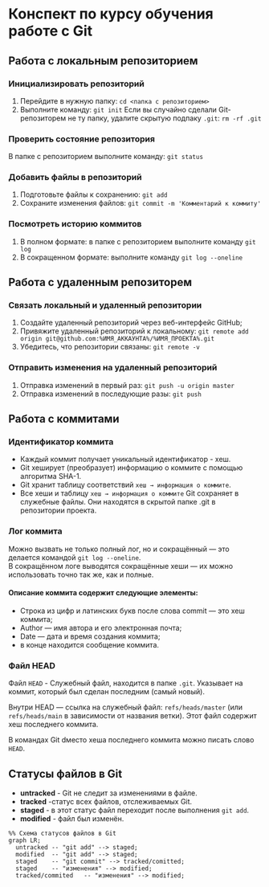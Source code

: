 # Конспект по курсу обучения работе с Git

## Работа с локальным репозиторием
### Инициализировать репозиторий
1. Перейдите в нужную папку: `cd <папка с репозиторием>`
1. Выполните команду: `git init`
Если вы случайно сделали Git-репозиторем не ту папку, удалите скрытую подпаку `.git`: `rm -rf .git`
### Проверить состояние репозитория
В папке с репозиторием выполните команду: `git status`
### Добавить файлы в репозиторий
1. Подготовьте файлы к сохранению: `git add`
1. Сохраните изменения файлов: `git commit -m 'Комментарий к коммиту'`
### Посмотреть историю коммитов
1. В полном формате: в папке с репозиторием выполните команду `git log`
1. В сокращенном формате: выполните команду `git log --oneline`

## Работа с удаленным репозиторем
### Связать локальный и удаленный репозитории
1. Создайте удаленный репозиторий через веб-интерфейс GitHub;
1. Привяжите удаленный репозиторий к локальному: `git remote add origin git@github.com:%ИМЯ_АККАУНТА%/%ИМЯ_ПРОЕКТА%.git`
1. Убедитесь, что репозитории связаны: `git remote -v`
### Отправить изменения на удаленный репозиторий
1. Отправка изменений в первый раз: `git push -u origin master`
1. Отправка изменений в последующие разы: `git push`

## Работа с коммитами
### Идентификатор коммита
- Каждый коммит получает уникальный идентификатор - хеш.
- Git хеширует (преобразует) информацию о коммите с помощью алгоритма SHA-1.
- Git хранит таблицу соответствий `хеш → информация о коммите`.
- Все хеши и таблицу `хеш → информация о коммите` Git сохраняет в служебные файлы. Они находятся в скрытой папке .git в репозитории проекта.
### Лог коммита
Можно вызвать не только полный лог, но и сокращённый — это делается командой `git log --oneline`.  
В сокращённом логе выводятся сокращённые хеши — их можно использовать точно так же, как и полные.
#### Описание коммита содержит следующие элементы:
- Строка из цифр и латинских букв после слова commit — это хеш коммита;
- Author — имя автора и его электронная почта;
- Date — дата и время создания коммита;
- в конце находится сообщение коммита.
### Файл HEAD
Файл `HEAD` - Служебный файл, находится в папке `.git`. Указывает на коммит, который был сделан последним (самый новый). 

Внутри HEAD — ссылка на служебный файл: `refs/heads/master` (или `refs/heads/main` в зависимости от названия ветки). Этот файл содержит хеш последнего коммита.

В командах Git dместо хеша последнего коммита можно писать слово `HEAD`.

## Статусы файлов в Git
- **untracked** - Git не следит за изменениями в файле.
- **tracked** -статус всех файлов, отслеживаемых Git.
- **staged** - в этот статус файл переходит после выполнения `git add`.
- **modified** - файл был изменён.

```mermaid
%% Схема статусов файлов в Git
graph LR;
  untracked -- "git add" --> staged;
  modified  -- "git add" --> staged;
  staged    -- "git commit" --> tracked/comitted;
  staged    -- "изменения" --> modified;
  tracked/commited   -- "изменения" --> modified;
``` 


